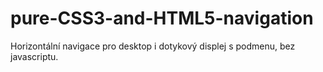 pure-CSS3-and-HTML5-navigation
==============================

Horizontální navigace pro desktop i dotykový displej s podmenu, bez javascriptu. 